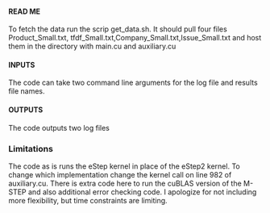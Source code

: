 #### READ ME ####
To fetch the data run the scrip get_data.sh. It should pull four files
Product_Small.txt, tfdf_Small.txt,Company_Small.txt,Issue_Small.txt and host them in the 
directory with main.cu and auxiliary.cu 

#### INPUTS ####
The code can take two command line arguments for the log file and results file names.

#### OUTPUTS ####
The code outputs two log files


### Limitations ###
The code as is runs the eStep kernel in place of the eStep2 kernel. To change which
implementation change the kernel call on line 982 of auxiliary.cu. There is extra code here 
to run the cuBLAS version of the M-STEP and also additional error checking code. I apologize
for not including more flexibility, but time constraints are limiting.


